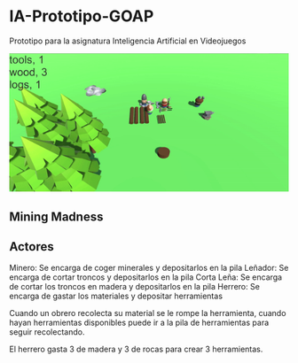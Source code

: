 # IA-Prototipo-GOAP
Prototipo para la asignatura Inteligencia Artificial en Videojuegos

![](gif.gif)


## Mining Madness


## Actores

Minero: Se encarga de coger minerales y depositarlos en la pila
Leñador: Se encarga de cortar troncos y depositarlos en la pila
Corta Leña: Se encarga de cortar los troncos en madera y depositarlos en la pila
Herrero: Se encarga de gastar los materiales y depositar herramientas

Cuando un obrero recolecta su material se le rompe la herramienta, cuando hayan herramientas disponibles puede ir a la pila de herramientas para seguir recolectando.

El herrero gasta 3 de madera y 3 de rocas para crear 3 herramientas.

